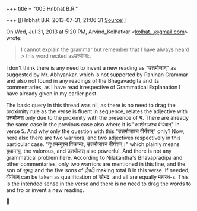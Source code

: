 +++
title = "005 Hnbhat B.R."

+++
[[Hnbhat B.R.	2013-07-31, 21:06:31 [Source](https://groups.google.com/g/samskrita/c/zekXqw8mtws)]]



On Wed, Jul 31, 2013 at 5:20 PM, Arvind_Kolhatkar \<[kolhat...@gmail.com]()\> wrote:  

> I cannot explain the grammar but remember that I have always heard > this word recited asउत्त्मौजा:.

  

I don't think there is any need to invent a new reading as "उत्तमौजान्" as suggested by Mr. Abhyankar, which is not supported by Paninan Grammar and also not found in any readings of the Bhagavadgita and its commentaries, as I have read irrespective of Grammatical Explanation I have already given in my earlier post.

  

The basic query in this thread was nil, as there is no need to drag the proximity rule as the verse is fluent in sequence, relates the adjective with उत्तमौजस् only due to the proximity with the presence of च. There are already the same case in the previous case also where it is "काशीराजश्च वीर्यवान्" in verse 5. And why only the question with this "उत्तमौजाश्च वीर्यवान्" only? Now, here also there are two warriors, and two adjectives respectively in this particular case. "युधामन्युश्च विक्रान्तः, उत्तमौजाश्च वीर्यवान्।" which plainly means युधामन्यु, the valorous, and उत्तमौजस् also powerful. And there is not any grammatical problem here. According to Nilakantha's Bhavapradipa and other commentaries, only two warriors are mentioned in this line, and the son of सुभद्रा and the five sons of द्रौपदी making total 8 in this verse. If needed, वीर्यवान् can be taken as qualification of सौभद्र. and all are equally महारथ-s. This is the intended sense in the verse and there is no need to drag the words to and fro or invent a new reading.

  

  




